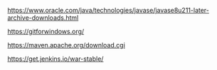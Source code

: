 https://www.oracle.com/java/technologies/javase/javase8u211-later-archive-downloads.html

https://gitforwindows.org/

https://maven.apache.org/download.cgi

https://get.jenkins.io/war-stable/
